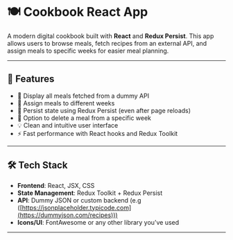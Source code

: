 # 🍽️ Cookbook React App

A modern digital cookbook built with **React** and **Redux Persist**. This app allows users to browse meals, fetch recipes from an external API, and assign meals to specific weeks for easier meal planning.

---

## 🌟 Features

- 🧾 Display all meals fetched from a dummy API
- 📆 Assign meals to different weeks
- 🔁 Persist state using Redux Persist (even after page reloads)
- 🧹 Option to delete a meal from a specific week
- 💡 Clean and intuitive user interface
- ⚡ Fast performance with React hooks and Redux Toolkit

---


## 🛠️ Tech Stack

- **Frontend**: React, JSX, CSS
- **State Management**: Redux Toolkit + Redux Persist
- **API**: Dummy JSON or custom backend (e.g ([https://jsonplaceholder.typicode.com](https://dummyjson.com/recipes)))
- **Icons/UI**: FontAwesome or any other library you’ve used

---
